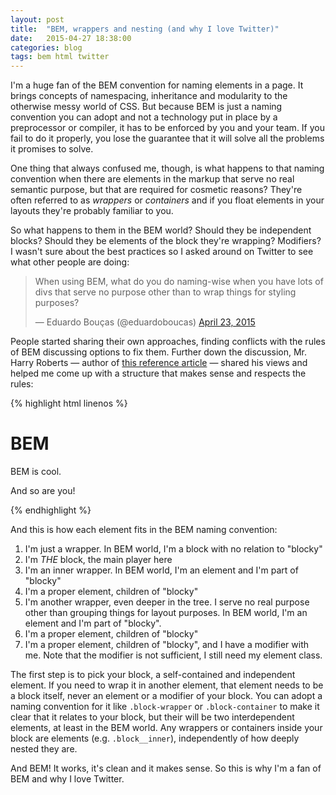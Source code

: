 ```yaml
---
layout: post
title:  "BEM, wrappers and nesting (and why I love Twitter)"
date:   2015-04-27 18:38:00
categories: blog
tags: bem html twitter
---
```

I'm a huge fan of the BEM convention for naming elements in a page. It brings concepts of namespacing, inheritance and modularity to the otherwise messy world of CSS. But because BEM is just a naming convention you can adopt and not a technology put in place by a preprocessor or compiler, it has to be enforced by you and your team. If you fail to do it properly, you lose the guarantee that it will solve all the problems it promises to solve.<!--more-->

One thing that always confused me, though, is what happens to that naming convention when there are elements in the markup that serve no real semantic purpose, but that are required for cosmetic reasons? They're often referred to as *wrappers* or *containers* and if you float elements in your layouts they're probably familiar to you. 

So what happens to them in the BEM world? Should they be independent blocks? Should they be elements of the block they're wrapping? Modifiers? I wasn't sure about the best practices so I asked around on Twitter to see what other people are doing:

<blockquote class="twitter-tweet" lang="en"><p>When using BEM, what do you do naming-wise when you have lots of divs that serve no purpose other than to wrap things for styling purposes?</p>&mdash; Eduardo Bouças (@eduardoboucas) <a href="https://twitter.com/eduardoboucas/status/591332733944598528">April 23, 2015</a></blockquote>
<script async src="//platform.twitter.com/widgets.js" charset="utf-8"></script>

People started sharing their own approaches, finding conflicts with the rules of BEM discussing options to fix them. Further down the discussion, Mr. Harry Roberts — author of [this reference article](http://csswizardry.com/2013/01/mindbemding-getting-your-head-round-bem-syntax/) — shared his views and helped me come up with a structure that makes sense and respects the rules:

{% highlight html linenos %}
<!-- 1 -->
<div class="blocky-wrapper">
  <!-- 2 -->
  <div class="blocky">
    <!-- 3 -->
    <div class="blocky__inner">
      <!-- 4 -->
      <h1 class="blocky__title">BEM</h1>
    </div>
    <!-- 3 -->
    <div class="blocky__inner">
      <!-- 5 -->
      <div class="blocky__inner-deeper">
        <!-- 6 -->
        <p class="blocky__copy">BEM is cool.</p>
        <!-- 7 -->
        <p class="blocky__copy blocky__copy--small">And so are you!</p>
      </div>
    </div>
  </div>
</div>
{% endhighlight %}

And this is how each element fits in the BEM naming convention:

1. I'm just a wrapper. In BEM world, I'm a block with no relation to "blocky"
2. I'm *THE* block, the main player here
3. I'm an inner wrapper. In BEM world, I'm an element and I'm part of "blocky"
4. I'm a proper element, children of "blocky"
5. I'm another wrapper, even deeper in the tree. I serve no real purpose other than grouping things for layout purposes. In BEM world, I'm an element and I'm part of "blocky".
6. I'm a proper element, children of "blocky"
7. I'm a proper element, children of "blocky", and I have a modifier with me. Note that the modifier is not sufficient, I still need my element class.

The first step is to pick your block, a self-contained and independent element. If you need to wrap it in another element, that element needs to be a block itself, never an element or a modifier of your block. You can adopt a naming convention for it like `.block-wrapper` or `.block-container` to make it clear that it relates to your block, but their will be two interdependent elements, at least in the BEM world.
Any wrappers or containers inside your block are elements (e.g. `.block__inner`), independently of how deeply nested they are.

And BEM! It works, it's clean and it makes sense. So this is why I'm a fan of BEM and why I love Twitter.<!--tomb-->